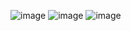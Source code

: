 
![image](https://user-images.githubusercontent.com/119437741/231834979-64cb2b75-d6ab-4732-a213-83bd5e5e3747.png)
![image](https://user-images.githubusercontent.com/119437741/231835222-0dbaf2da-f7cf-4486-8061-0d7c28d7c9a5.png)
![image](https://user-images.githubusercontent.com/119437741/231835340-1d8f458f-751c-4ba0-8386-3e3103baf6e5.png)
